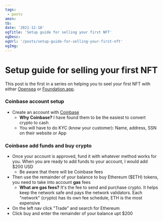 ```yaml
---
tags:
 - posts
amzn:
tb:
date: '2021-12-18'
ogTitle: 'Setup guide for selling your first NFT'
ogDesc: 
ogUrl: '/posts/setup-guide-for-selling-your-first-nft'
ogImg: 
---
```


# Setup guide for selling your first NFT

This post is the first in a series on helping you to seel your first NFT with either [Opensea](https://www.opensea.io) or [Foundation.app](https://www.foundation.app).

### Coinbase account setup

* Create an account with [Coinbase](https://www.coinbase.com/join/campos_fg6)
  * __Why Coinbase?__ I have found them to be the easiest to convert crypto to cash
  * You will have to do KYC (know your customer): Name, address, SSN on their website or App

### Coinbase add funds and buy crypto

* Once your account is approved, fund it with whatever method works for you. When you are ready to add funds to your account, I would add $200 USD
  * Be aware that there will be Coinbase fees
* Then use the remainder of your balance to buy Ethereum ($ETH) tokens, you need to take into account __gas__ fees
  * __What are gas fees?__ It's the fee to send and purchase crypto. It helps keep the network safe and pays the network validators. Each "network" (crypto) has its own fee schedule, ETH is the most expensive
* On the left nav click "Trade" and search for Ethereum
* Click buy and enter the remainder of your balance upt $200

